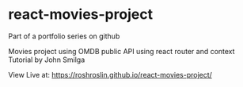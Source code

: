 # react-movies-project
Part of a portfolio series on github

Movies project using OMDB public API using react router and context
Tutorial by John Smilga 

View Live at: https://roshroslin.github.io/react-movies-project/
